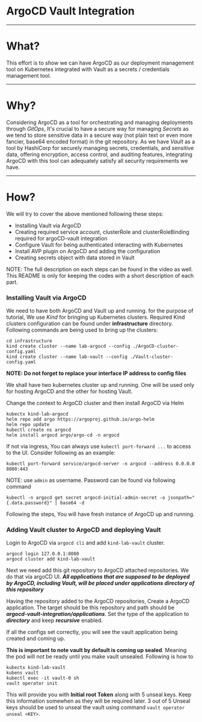 # ArgoCD Vault Integration
---
# What?
This effort is to show we can have ArgoCD as our deployment management tool on Kubernetes integrated with Vault as a secrets / credentials management tool.
___
# Why?
Considering ArgoCD as a tool for orchestrating and managing deployments through *GitOps*, It's crucial to have a secure way for managing *Secrets* as we tend to store sensitive data in a secure way (not plain text or even more fancier, base64 encoded format) in the git repository. As we have *Vault* as a tool by HashiCorp for securely managing secrets, credentials, and sensitive data, offering encryption, access control, and auditing features, integrating ArgoCD with this tool can adequately satisfy all security requirements we have.

---
# How?
We will try to cover the above mentioned following these steps:
 - Installing Vault via ArgoCD
 - Creating required service account, clusterRole and clusterRoleBinding required for argoCD-vault integration
  - Configure Vault for being authenticated interacting with Kubernetes
   - Install AVP plugin on ArgoCD and adding the configuration
   - Creating secrets object with data stored in Vault

NOTE: The full description on each steps can be found in the video as well. This README is only for keeping the codes with a short description of each part.   

### Installing Vault via ArgoCD

We need to have both ArgoCD and Vault up and running. for the purpose of tutorial, We use *Kind* for bringing up Kubernetes clusters. Required Kind clusters configuration can be found under **infrastructure** directory. Following commands are being used to bring up the clusters:

```
cd infrastructure
kind create cluster --name lab-argocd --config ./ArgoCD-cluster-config.yaml
kind create cluster --name lab-vault --config ./Vault-cluster-config.yaml
```
**NOTE: Do not forget to replace your interface IP address to config files**

We shall have two kubernetes cluster up and running. One will be used only for hosting ArgoCD and the other for hosting Vault.

Change the context to ArgoCD cluster and then install ArgoCD via Helm

```
kubectx kind-lab-argocd
helm repo add argo https://argoproj.github.io/argo-helm
helm repo update
kubectl create ns argocd
helm install argocd argo/argo-cd -n argocd
```
If not via ingress, You can always use `kubectl port-forward ...` to access to the UI. Consider following as an example:
```
kubectl port-forward service/argocd-server -n argocd --address 0.0.0.0 8080:443
``` 
NOTE: use `admin` as username. Password can be found via following command
```
kubectl -n argocd get secret argocd-initial-admin-secret -o jsonpath="{.data.password}" | base64 -d
```

Following the steps, You will have fresh instance of ArgoCD up and running.

### Adding Vault cluster to ArgoCD and deploying Vault
Login to ArgoCD via `argocd cli` and add `kind-lab-vault` cluster. 
```
argocd login 127.0.0.1:8080
argocd cluster add kind-lab-vault
``` 
Next we need add this git repository to ArgoCD attached repositories. We do that via argoCD UI. ***All applications that are supposed to be deployed by ArgoCD, including Vault, will be placed under applications directory of this repository***

Having the repository added to the ArgoCD repositories, Create a ArgoCD application. The target should be this repository and path should be ***argocd-vault-integration/applications***. Set the type of the application to ***directory*** and keep ***recursive*** enabled.

If all the configs set correctly, you will see the vault application being created and coming up.

**This is important to note vault by default is coming up sealed**. Meaning the pod will not be ready until you make vault unsealed. Following is how to
```
kubectx kind-lab-vault
kubens vault
kubectl exec -it vault-0 sh
vault operator init
```
This will provide you with **Initial root Token** along with 5 unseal keys. Keep this information somewhen as they will be required later. 3 out of 5 Unseal keys should be used to unseal the vault using command `vault operator unseal <KEY>`. 